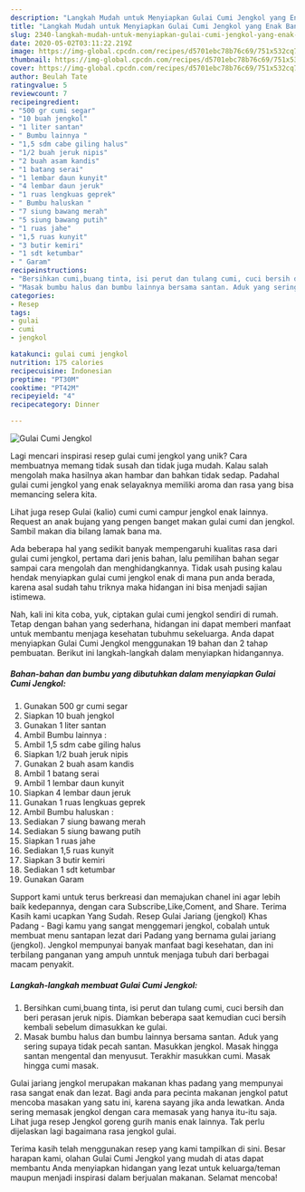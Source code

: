 ```yaml
---
description: "Langkah Mudah untuk Menyiapkan Gulai Cumi Jengkol yang Enak Banget"
title: "Langkah Mudah untuk Menyiapkan Gulai Cumi Jengkol yang Enak Banget"
slug: 2340-langkah-mudah-untuk-menyiapkan-gulai-cumi-jengkol-yang-enak-banget
date: 2020-05-02T03:11:22.219Z
image: https://img-global.cpcdn.com/recipes/d5701ebc78b76c69/751x532cq70/gulai-cumi-jengkol-foto-resep-utama.jpg
thumbnail: https://img-global.cpcdn.com/recipes/d5701ebc78b76c69/751x532cq70/gulai-cumi-jengkol-foto-resep-utama.jpg
cover: https://img-global.cpcdn.com/recipes/d5701ebc78b76c69/751x532cq70/gulai-cumi-jengkol-foto-resep-utama.jpg
author: Beulah Tate
ratingvalue: 5
reviewcount: 7
recipeingredient:
- "500 gr cumi segar"
- "10 buah jengkol"
- "1 liter santan"
- " Bumbu lainnya "
- "1,5 sdm cabe giling halus"
- "1/2 buah jeruk nipis"
- "2 buah asam kandis"
- "1 batang serai"
- "1 lembar daun kunyit"
- "4 lembar daun jeruk"
- "1 ruas lengkuas geprek"
- " Bumbu haluskan "
- "7 siung bawang merah"
- "5 siung bawang putih"
- "1 ruas jahe"
- "1,5 ruas kunyit"
- "3 butir kemiri"
- "1 sdt ketumbar"
- " Garam"
recipeinstructions:
- "Bersihkan cumi,buang tinta, isi perut dan tulang cumi, cuci bersih dan beri perasan jeruk nipis. Diamkan beberapa saat kemudian cuci bersih kembali sebelum dimasukkan ke gulai."
- "Masak bumbu halus dan bumbu lainnya bersama santan. Aduk yang sering supaya tidak pecah santan. Masukkan jengkol. Masak hingga santan mengental dan menyusut. Terakhir masukkan cumi. Masak hingga cumi masak."
categories:
- Resep
tags:
- gulai
- cumi
- jengkol

katakunci: gulai cumi jengkol 
nutrition: 175 calories
recipecuisine: Indonesian
preptime: "PT30M"
cooktime: "PT42M"
recipeyield: "4"
recipecategory: Dinner

---
```



![Gulai Cumi Jengkol](https://img-global.cpcdn.com/recipes/d5701ebc78b76c69/751x532cq70/gulai-cumi-jengkol-foto-resep-utama.jpg)

Lagi mencari inspirasi resep gulai cumi jengkol yang unik? Cara membuatnya memang tidak susah dan tidak juga mudah. Kalau salah mengolah maka hasilnya akan hambar dan bahkan tidak sedap. Padahal gulai cumi jengkol yang enak selayaknya memiliki aroma dan rasa yang bisa memancing selera kita.

Lihat juga resep Gulai (kalio) cumi cumi campur jengkol enak lainnya. Request an anak bujang yang pengen banget makan gulai cumi dan jengkol. Sambil makan dia bilang lamak bana ma.

Ada beberapa hal yang sedikit banyak mempengaruhi kualitas rasa dari gulai cumi jengkol, pertama dari jenis bahan, lalu pemilihan bahan segar sampai cara mengolah dan menghidangkannya. Tidak usah pusing kalau hendak menyiapkan gulai cumi jengkol enak di mana pun anda berada, karena asal sudah tahu triknya maka hidangan ini bisa menjadi sajian istimewa.


Nah, kali ini kita coba, yuk, ciptakan gulai cumi jengkol sendiri di rumah. Tetap dengan bahan yang sederhana, hidangan ini dapat memberi manfaat untuk membantu menjaga kesehatan tubuhmu sekeluarga. Anda dapat menyiapkan Gulai Cumi Jengkol menggunakan 19 bahan dan 2 tahap pembuatan. Berikut ini langkah-langkah dalam menyiapkan hidangannya.

<!--inarticleads1-->

##### Bahan-bahan dan bumbu yang dibutuhkan dalam menyiapkan Gulai Cumi Jengkol:

1. Gunakan 500 gr cumi segar
1. Siapkan 10 buah jengkol
1. Gunakan 1 liter santan
1. Ambil  Bumbu lainnya :
1. Ambil 1,5 sdm cabe giling halus
1. Siapkan 1/2 buah jeruk nipis
1. Gunakan 2 buah asam kandis
1. Ambil 1 batang serai
1. Ambil 1 lembar daun kunyit
1. Siapkan 4 lembar daun jeruk
1. Gunakan 1 ruas lengkuas geprek
1. Ambil  Bumbu haluskan :
1. Sediakan 7 siung bawang merah
1. Sediakan 5 siung bawang putih
1. Siapkan 1 ruas jahe
1. Sediakan 1,5 ruas kunyit
1. Siapkan 3 butir kemiri
1. Sediakan 1 sdt ketumbar
1. Gunakan  Garam


Support kami untuk terus berkreasi dan memajukan chanel ini agar lebih baik kedepannya, dengan cara Subscribe,Like,Coment, and Share. Terima Kasih kami ucapkan Yang Sudah. Resep Gulai Jariang (jengkol) Khas Padang - Bagi kamu yang sangat menggemari jengkol, cobalah untuk membuat menu santapan lezat dari Padang yang bernama gulai jariang (jengkol). Jengkol mempunyai banyak manfaat bagi kesehatan, dan ini terbilang panganan yang ampuh unntuk menjaga tubuh dari berbagai macam penyakit. 

<!--inarticleads2-->

##### Langkah-langkah membuat Gulai Cumi Jengkol:

1. Bersihkan cumi,buang tinta, isi perut dan tulang cumi, cuci bersih dan beri perasan jeruk nipis. Diamkan beberapa saat kemudian cuci bersih kembali sebelum dimasukkan ke gulai.
1. Masak bumbu halus dan bumbu lainnya bersama santan. Aduk yang sering supaya tidak pecah santan. Masukkan jengkol. Masak hingga santan mengental dan menyusut. Terakhir masukkan cumi. Masak hingga cumi masak.


Gulai jariang jengkol merupakan makanan khas padang yang mempunyai rasa sangat enak dan lezat. Bagi anda para pecinta makanan jengkol patut mencoba masakan yang satu ini, karena sayang jika anda lewatkan. Anda sering memasak jengkol dengan cara memasak yang hanya itu-itu saja. Lihat juga resep Jengkol goreng gurih manis enak lainnya. Tak perlu dijelaskan lagi bagaimana rasa jengkol gulai. 

Terima kasih telah menggunakan resep yang kami tampilkan di sini. Besar harapan kami, olahan Gulai Cumi Jengkol yang mudah di atas dapat membantu Anda menyiapkan hidangan yang lezat untuk keluarga/teman maupun menjadi inspirasi dalam berjualan makanan. Selamat mencoba!
